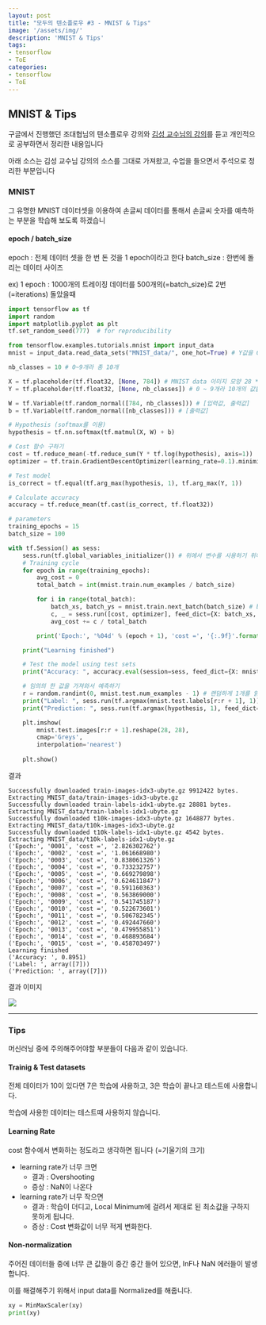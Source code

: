 ```yaml
---
layout: post
title: "모두의 텐소플로우 #3 - MNIST & Tips"
image: '/assets/img/'
description: 'MNIST & Tips'
tags:
- tensorflow
- ToE
categories:
- tensorflow
- ToE
---
```



## MNIST & Tips

구글에서 진행했던 조대협님의 텐소플로우 강의와 [김성 교수님의 강의](https://hunkim.github.io/ml/)를 듣고
개인적으로 공부하면서 정리한 내용입니다

아래 소스는 김성 교수님 강의의 소스를 그대로 가져왔고, 수업을 들으면서 주석으로 정리한 부분입니다

### MNIST

그 유명한 MNIST 데이터셋을 이용하여 손글씨 데이터를 통해서 손글씨 숫자를 예측하는 부분을
학습해 보도록 하겠습니

#### epoch / batch_size

epoch : 전체 데이터 셋을 한 번 돈 것을 1 epoch이라고 한다
batch_size : 한번에 돌리는 데이터 사이즈

ex) 1 epoch : 1000개의 트레이징 데이터를 500개의(=batch_size)로 2번(=iterations) 돌았을때


```python
import tensorflow as tf
import random
import matplotlib.pyplot as plt
tf.set_random_seed(777)  # for reproducibility

from tensorflow.examples.tutorials.mnist import input_data
mnist = input_data.read_data_sets("MNIST_data/", one_hot=True) # Y값을 One Hot으로 읽어오게 됩니다

nb_classes = 10 # 0~9개라 총 10개

X = tf.placeholder(tf.float32, [None, 784]) # MNIST data 이미지 모양 28 * 28 = 784 (입력값)
Y = tf.placeholder(tf.float32, [None, nb_classes]) # 0 ~ 9개라 10개의 값을 예측 (출력값)

W = tf.Variable(tf.random_normal([784, nb_classes])) # [입력값, 출력값]
b = tf.Variable(tf.random_normal([nb_classes])) # [출력값]

# Hypothesis (softmax를 이용)
hypothesis = tf.nn.softmax(tf.matmul(X, W) + b)

# Cost 함수 구하기
cost = tf.reduce_mean(-tf.reduce_sum(Y * tf.log(hypothesis), axis=1))
optimizer = tf.train.GradientDescentOptimizer(learning_rate=0.1).minimize(cost)

# Test model
is_correct = tf.equal(tf.arg_max(hypothesis, 1), tf.arg_max(Y, 1))

# Calculate accuracy
accuracy = tf.reduce_mean(tf.cast(is_correct, tf.float32))

# parameters
training_epochs = 15
batch_size = 100

with tf.Session() as sess:
    sess.run(tf.global_variables_initializer()) # 위에서 변수를 사용하기 위해서 변수를 초기화 함
    # Training cycle
    for epoch in range(training_epochs):
        avg_cost = 0
        total_batch = int(mnist.train.num_examples / batch_size)

        for i in range(total_batch):
            batch_xs, batch_ys = mnist.train.next_batch(batch_size) # batch_size만큼씩 읽어라
            c, _ = sess.run([cost, optimizer], feed_dict={X: batch_xs, Y: batch_ys})
            avg_cost += c / total_batch

        print('Epoch:', '%04d' % (epoch + 1), 'cost =', '{:.9f}'.format(avg_cost))

    print("Learning finished")

    # Test the model using test sets
    print("Accuracy: ", accuracy.eval(session=sess, feed_dict={X: mnist.test.images, Y: mnist.test.labels}))

    # 임의의 한 값을 가져와서 예측하기
    r = random.randint(0, mnist.test.num_examples - 1) # 랜덤하게 1개를 읽어옴
    print("Label: ", sess.run(tf.argmax(mnist.test.labels[r:r + 1], 1)))
    print("Prediction: ", sess.run(tf.argmax(hypothesis, 1), feed_dict={X: mnist.test.images[r:r + 1]}))

    plt.imshow(
        mnist.test.images[r:r + 1].reshape(28, 28),
        cmap='Greys',
        interpolation='nearest')
    
    plt.show()
```

결과

```
Successfully downloaded train-images-idx3-ubyte.gz 9912422 bytes.
Extracting MNIST_data/train-images-idx3-ubyte.gz
Successfully downloaded train-labels-idx1-ubyte.gz 28881 bytes.
Extracting MNIST_data/train-labels-idx1-ubyte.gz
Successfully downloaded t10k-images-idx3-ubyte.gz 1648877 bytes.
Extracting MNIST_data/t10k-images-idx3-ubyte.gz
Successfully downloaded t10k-labels-idx1-ubyte.gz 4542 bytes.
Extracting MNIST_data/t10k-labels-idx1-ubyte.gz
('Epoch:', '0001', 'cost =', '2.826302762')
('Epoch:', '0002', 'cost =', '1.061668980')
('Epoch:', '0003', 'cost =', '0.838061326')
('Epoch:', '0004', 'cost =', '0.733232757')
('Epoch:', '0005', 'cost =', '0.669279898')
('Epoch:', '0006', 'cost =', '0.624611847')
('Epoch:', '0007', 'cost =', '0.591160363')
('Epoch:', '0008', 'cost =', '0.563869000')
('Epoch:', '0009', 'cost =', '0.541745187')
('Epoch:', '0010', 'cost =', '0.522673601')
('Epoch:', '0011', 'cost =', '0.506782345')
('Epoch:', '0012', 'cost =', '0.492447660')
('Epoch:', '0013', 'cost =', '0.479955851')
('Epoch:', '0014', 'cost =', '0.468893684')
('Epoch:', '0015', 'cost =', '0.458703497')
Learning finished
('Accuracy: ', 0.8951)
('Label: ', array([7]))
('Prediction: ', array([7]))
```

결과 이미지

![](https://cdn-images-1.medium.com/max/1600/1*1Oedr24soBTHH6me6CuFww.png)


---

### Tips

머신러닝 중에 주의해주어야할 부분들이 다음과 같이 있습니다.

#### Trainig & Test datasets

전체 데이터가 10이 있다면 7은 학습에 사용하고, 3은 학습이 끝나고 테스트에 사용합니다.

학습에 사용한 데이터는 테스트때 사용하지 않습니다.

#### Learning Rate

cost 함수에서 변화하는 정도라고 생각하면 됩니다 (=기울기의 크기)

- learning rate가 너무 크면
    - 결과 : Overshooting
    - 증상 : NaN이 나온다
- learning rate가 너무 작으면
    - 결과 : 학습이 더디고, Local Minimum에 걸려서 제대로 된 최소값을 구하지 못하게 됩니다.
    - 증상 : Cost 변화값이 너무 적게 변화한다.

#### Non-normalization

주어진 데이터들 중에 너무 큰 값들이 중간 중간 들어 있으면, InF나 NaN 에러들이 발생합니다.

이를 해결해주기 위해서 input data를 Normalized를 해줍니다.

```python
xy = MinMaxScaler(xy)
print(xy)
```